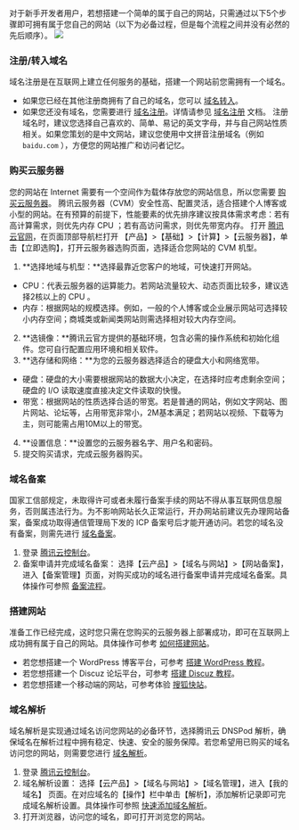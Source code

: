 对于新手开发者用户，若想搭建一个简单的属于自己的网站，只需通过以下5个步骤即可拥有属于您自己的网站（以下为必备过程，但是每个流程之间并没有必然的先后顺序）。
![](https://main.qcloudimg.com/raw/6cff4639fb8fa97e7d61a308bb7b0171.png)

### 注册/转入域名

域名注册是在互联网上建立任何服务的基础，搭建一个网站前您需拥有一个域名。
 - 如果您已经在其他注册商拥有了自己的域名，您可以 [域名转入](https://console.cloud.tencent.com/domain/trans-in?from=qcloudHpHeaderDnspod)。
 - 如果您还没有域名，您需要进行 [域名注册](https://buy.cloud.tencent.com/domain)。详情请参见 [域名注册](https://cloud.tencent.com/document/product/242/9595) 文档。
注册域名时，建议您选择自己喜欢的、简单、易记的英文字母，并与自己网站性质相关。如果您策划的是中文网站，建议您使用中文拼音注册域名（例如 `baidu.com` ），方便您的网站推广和访问者记忆。

### 购买云服务器

您的网站在 Internet 需要有一个空间作为载体存放您的网站信息，所以您需要 [购买云服务器](https://cloud.tencent.com/product/cvm)。
腾讯云服务器（CVM）安全性高、配置灵活，适合搭建个人博客或小型的网站。在有预算的前提下，性能要素的优先排序建议按具体需求考虑：若有高计算需求，则优先内存 CPU ；若有高访问需求，则优先带宽内存。
打开 [腾讯云官网](https://cloud.tencent.com/)，在页面顶部导航栏打开 【产品】>【基础】>【计算】>【云服务器】，单击【立即选购】，打开云服务器选购页面，选择适合您网站的 CVM 机型。
1. **选择地域与机型：**选择最靠近您客户的地域，可快速打开网站。
  - CPU：代表云服务器的运算能力。若网站流量较大、动态页面比较多，建议选择2核以上的 CPU 。
  - 内存：根据网站的规模选择。例如，一般的个人博客或企业展示网站可选择较小内存空间；商城类或新闻类网站则需选择相对较大内存空间。
2. **选镜像：**腾讯云官方提供的基础环境，包含必需的操作系统和初始化组件。您可自行配置应用环境和相关软件。
3. **选存储和网络：**为您的云服务器选择适合的硬盘大小和网络宽带。
  - 硬盘：硬盘的大小需要根据网站的数据大小决定，在选择时应考虑剩余空间；硬盘的 I/O 读取速度直接决定文件读取的快慢。
  - 带宽：根据网站的性质选择合适的带宽。若是普通的网站，例如文字网站、图片网站、论坛等，占用带宽非常小，2M基本满足；若网站以视频、下载等为主，则可能需占用10M以上的带宽。
4. **设置信息：**设置您的云服务器名字、用户名和密码。
5. 提交购买请求，完成云服务器购买。

### 域名备案

国家工信部规定，未取得许可或者未履行备案手续的网站不得从事互联网信息服务，否则属违法行为。为不影响网站长久正常运行，开办网站前建议先办理网站备案，备案成功取得通信管理局下发的 ICP 备案号后才能开通访问。若您的域名没有备案，则需先进行 [域名备案](https://console.cloud.tencent.com/beian)。
1. 登录 [腾讯云控制台](https://console.cloud.tencent.com/)。
2. 备案申请并完成域名备案：
选择【云产品】>【域名与网站】>【网站备案】，进入【备案管理】页面，对购买成功的域名进行备案申请并完成域名备案。具体操作可参照 [备案流程](https://cloud.tencent.com/document/product/243/18909)。

### 搭建网站

准备工作已经完成，这时您只需在您购买的云服务器上部署成功，即可在互联网上成功拥有属于自己的网站。具体操作可参考 [如何搭建网站](https://cloud.tencent.com/document/product/213/39130)。
- 若您想搭建一个 WordPress 博客平台，可参考 [搭建 WordPress 教程](https://cloud.tencent.com/document/product/213/8044)。
- 若您想搭建一个 Discuz 论坛平台，可参考 [搭建 Discuz 教程](https://cloud.tencent.com/document/product/213/8043)。
- 若您想搭建一个移动端的网站，可参考体验 [搜狐快站](https://www.kuaizhan.com/?utm_source=qcloud&utm_term=A)。

### 域名解析

域名解析是实现通过域名访问您网站的必备环节，选择腾讯云 DNSPod 解析，确保域名在解析过程中拥有稳定、快速、安全的服务保障。若您希望用已购买的域名访问您的网站，则需要您进行 [域名解析](https://console.cloud.tencent.com/cns/domains)。
1. 登录 [腾讯云控制台](https://console.cloud.tencent.com/)。
2. 域名解析设置：
选择【云产品】>【域名与网站】>【域名管理】，进入【我的域名】 页面。在对应域名的【操作】栏中单击【解析】，添加解析记录即可完成域名解析设置。具体操作可参照 [快速添加域名解析](https://cloud.tencent.com/document/product/302/3446)。
3. 打开浏览器，访问您的域名，即可打开浏览您的网站。
